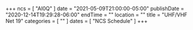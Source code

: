 +++
ncs = [ "AI0Q" ]
date = "2021-05-09T21:00:00-05:00"
publishDate = "2020-12-14T19:29:28-06:00"
endTime = ""
location = ""
title = "UHF/VHF Net 19"
categories = [ "" ]
dates = [ "NCS Schedule" ]
+++
